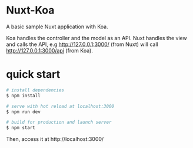 Nuxt-Koa
===========

A basic sample Nuxt application with Koa.

Koa handles the controller and the model as an API. Nuxt handles the view and calls the API, e.g http://127.0.0.1:3000/ (from Nuxt) will call http://127.0.0.1:3000/api (from Koa).

quick start
=============

``` bash
# install dependencies
$ npm install

# serve with hot reload at localhost:3000
$ npm run dev

# build for production and launch server
$ npm start
```
Then, access it at http://localhost:3000/
